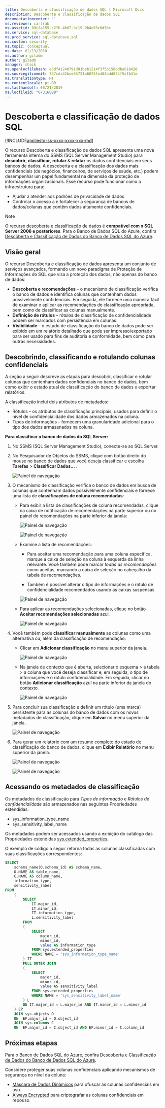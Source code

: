 ```yaml
---
title: Descoberta e classificação de dados SQL | Microsoft Docs
description: Descoberta e classificação de dados SQL
documentationcenter: ''
ms.reviewer: carlrab
ms.assetid: 89c2a155-c2fb-4b67-bc19-9b4e03c6d3bc
ms.service: sql-database
ms.prod_service: sql-database,sql
ms.custom: security
ms.topic: conceptual
ms.date: 02/13/2018
ms.author: giladm
author: giladm
manager: shaik
ms.openlocfilehash: e3df41240791d01beb1214f3f5b150bdba618420
ms.sourcegitcommit: 757cda42bce65721a6079fe403add874f9afb31e
ms.translationtype: HT
ms.contentlocale: pt-BR
ms.lasthandoff: 06/21/2019
ms.locfileid: "67316688"
---
```

# <a name="sql-data-discovery-and-classification"></a>Descoberta e classificação de dados SQL
[!INCLUDE[appliesto-ss-xxxx-xxxx-xxx-md](../../includes/appliesto-ss-xxxx-xxxx-xxx-md.md)]

O recurso Descoberta e classificação de dados SQL apresenta uma nova ferramenta interna do SSMS (SQL Server Management Studio) para **descobrir**, **classificar**, **rotular** & **relatar** os dados confidenciais em seus bancos de dados.
A descoberta e a classificação dos dados mais confidenciais (de negócios, financeiros, de serviços de saúde, etc.) podem desempenhar um papel fundamental na dimensão da proteção de informações organizacionais. Esse recurso pode funcionar como a infraestrutura para:
* Ajudar a atender aos padrões de privacidade de dados.
* Controlar o acesso a e fortalecer a segurança de bancos de dados/colunas que contêm dados altamente confidenciais.

> [!NOTE]
> O recurso descoberta e classificação de dados é **compatível com o SQL Server 2008 e posteriores**. Para o Banco de Dados SQL do Azure, confira [Descoberta e Classificação de Dados do Banco de Dados SQL do Azure](https://go.microsoft.com/fwlink/?linkid=866265).

## <a id="subheading-1"></a>Visão geral
O recurso Descoberta e classificação de dados apresenta um conjunto de serviços avançados, formando um novo paradigma de Proteção de Informações do SQL que visa a proteção dos dados, não apenas do banco de dados:
* **Descoberta e recomendações** – o mecanismo de classificação verifica o banco de dados e identifica colunas que contenham dados possivelmente confidenciais. Em seguida, ele fornece uma maneira fácil de examinar e aplicar as recomendações de classificação apropriada, bem como de classificar as colunas manualmente.
* **Definição de rótulos** – rótulos de classificação de confidencialidade podem ser marcados com persistência em colunas.
* **Visibilidade** – o estado de classificação do banco de dados pode ser exibido em um relatório detalhado que pode ser impresso/exportado para ser usado para fins de auditoria e conformidade, bem como para outras necessidades.

## <a id="subheading-2"></a>Descobrindo, classificando e rotulando colunas confidenciais
A seção a seguir descreve as etapas para descobrir, classificar e rotular colunas que contenham dados confidenciais no banco de dados, bem como exibir o estado atual de classificação do banco de dados e exportar relatórios.

A classificação inclui dois atributos de metadados:
* Rótulos – os atributos de classificação principais, usados para definir o nível de confidencialidade dos dados armazenados na coluna.  
* Tipos de informações – fornecem uma granularidade adicional para o tipo dos dados armazenados na coluna.

**Para classificar o banco de dados do SQL Server:**

1. No SSMS (SQL Server Management Studio), conecte-se ao SQL Server.

2. No Pesquisador de Objetos do SSMS, clique com botão direito do mouse no banco de dados que você deseja classificar e escolha **Tarefas** > **Classificar Dados...** .

    ![Painel de navegação][1]

3. O mecanismo de classificação verifica o banco de dados em busca de colunas que contenham dados possivelmente confidenciais e fornece uma lista de **classificações de coluna recomendadas**:

    * Para exibir a lista de classificações de coluna recomendadas, clique na caixa de notificação de recomendações na parte superior ou no painel de recomendações na parte inferior da janela:

        ![Painel de navegação][2]

        ![Painel de navegação][3]

    * Examine a lista de recomendações:
        * Para aceitar uma recomendação para uma coluna específica, marque a caixa de seleção na coluna à esquerda da linha relevante. Você também pode marcar *todas as recomendações* como aceitas, marcando a caixa de seleção no cabeçalho da tabela de recomendações.

        * Também é possível alterar o tipo de informações e o rótulo de confidencialidade recomendados usando as caixas suspensas.        

        ![Painel de navegação][4]

    * Para aplicar as recomendações selecionadas, clique no botão **Aceitar recomendações selecionadas** azul.

        ![Painel de navegação][5]

4. Você também pode **classificar manualmente** as colunas como uma alternativa ou, além da classificação de recomendação:

    * Clicar em **Adicionar classificação** no menu superior da janela.

        ![Painel de navegação][6]

    * Na janela de contexto que é aberta, selecionar o esquema > a tabela > a coluna que você deseja classificar e, em seguida, o tipo de informações e o rótulo confidencialidade. Em seguida, clicar no botão **Adicionar classificação** azul na parte inferior da janela do contexto.

        ![Painel de navegação][7]

5. Para concluir sua classificação e definir um rótulo (uma marca) persistente para as colunas do banco de dados com os novos metadados de classificação, clique em **Salvar** no menu superior da janela.

    ![Painel de navegação][8]


6. Para gerar um relatório com um resumo completo do estado de classificação do banco de dados, clique em **Exibir Relatório** no menu superior da janela.

    ![Painel de navegação][9]

    ![Painel de navegação][10]


## <a id="subheading-3"></a>Acessando os metadados de classificação

Os metadados de classificação para *Tipos de informação* e *Rótulos de confidencialidade* são armazenados nas seguintes Propriedades estendidas: 
* sys_information_type_name
* sys_sensitivity_label_name

Os metadados podem ser acessados usando a exibição do catálogo das Propriedades estendidas [sys.extended_properties](https://docs.microsoft.com/sql/relational-databases/system-catalog-views/extended-properties-catalog-views-sys-extended-properties).

O exemplo de código a seguir retorna todas as colunas classificadas com suas classificações correspondentes:

```sql
SELECT
    schema_name(O.schema_id) AS schema_name,
    O.NAME AS table_name,
    C.NAME AS column_name,
    information_type,
    sensitivity_label 
FROM
    (
        SELECT
            IT.major_id,
            IT.minor_id,
            IT.information_type,
            L.sensitivity_label 
        FROM
        (
            SELECT
                major_id,
                minor_id,
                value AS information_type 
            FROM sys.extended_properties 
            WHERE NAME = 'sys_information_type_name'
        ) IT 
        FULL OUTER JOIN
        (
            SELECT
                major_id,
                minor_id,
                value AS sensitivity_label 
            FROM sys.extended_properties 
            WHERE NAME = 'sys_sensitivity_label_name'
        ) L 
        ON IT.major_id = L.major_id AND IT.minor_id = L.minor_id
    ) EP
    JOIN sys.objects O
    ON  EP.major_id = O.object_id 
    JOIN sys.columns C 
    ON  EP.major_id = C.object_id AND EP.minor_id = C.column_id
```

## <a id="subheading-4"></a>Próximas etapas

Para o Banco de Dados SQL do Azure, confira [Descoberta e Classificação de Dados do Banco de Dados SQL do Azure](https://go.microsoft.com/fwlink/?linkid=866265).

Considere proteger suas colunas confidenciais aplicando mecanismos de segurança no nível da coluna:

* [Máscara de Dados Dinâmicos](https://docs.microsoft.com/sql/relational-databases/security/dynamic-data-masking) para ofuscar as colunas confidenciais em uso.
* [Always Encrypted](https://docs.microsoft.com/sql/relational-databases/security/encryption/always-encrypted-database-engine) para criptografar as colunas confidenciais em repouso.

<!--Anchors-->
[SQL Data Discovery & Classification overview]: #subheading-1
[Discovering, classifying & labeling sensitive columns]: #subheading-2
[Accessing the classification metadata]: #subheading-3
[Next Steps]: #subheading-4

<!--Image references-->
[1]: ./media/sql-data-discovery-and-classification/1_data_classification_explorer_menu.png
[2]: ./media/sql-data-discovery-and-classification/2_recommendations_notification_box.png
[3]: ./media/sql-data-discovery-and-classification/3_recommendations_panel.png
[4]: ./media/sql-data-discovery-and-classification/4_recommendations.png
[5]: ./media/sql-data-discovery-and-classification/5_accept_recommendations_button.png
[6]: ./media/sql-data-discovery-and-classification/6_add_classification_button.png
[7]: ./media/sql-data-discovery-and-classification/7_manual_classification.png
[8]: ./media/sql-data-discovery-and-classification/8_save.png
[9]: ./media/sql-data-discovery-and-classification/9_view_report.png
[10]: ./media/sql-data-discovery-and-classification/10_report.png
